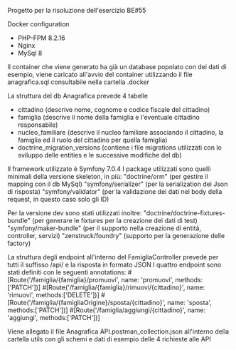 Progetto per la risoluzione dell'esercizio BE#55

Docker configuration
- PHP-FPM 8.2.16
- Nginx
- MySql 8

Il container che viene generato ha già un database popolato con dei dati di esempio,
viene caricato all'avvio del container utilizzando il file anagrafica.sql consultabile
nella cartella .docker

La struttura del db Anagrafica prevede 4 tabelle
- cittadino (descrive nome, cognome e codice fiscale del cittadino)
- famiglia (descrive il nome della famiglia e l'eventuale cittadino responsabile)
- nucleo_familiare (descrive il nucleo familiare associando il cittadino, la famiglia ed il ruolo del cittadino per quella famiglia)
- doctrine_migration_versions (contiene i file migrations utilizzati con lo sviluppo delle entities e le successive modifiche del db)

Il framework utilizzato è Symfony 7.0.4
I package utilizzati sono quelli minimali della versione skeleton, in più:
"doctrine/orm" (per gestire il mapping con il db MySql)
"symfony/serializer" (per la serialization dei Json di risposta)
"symfony/validator" (per la validazione dei dati nel body della request, in questo caso solo gli ID)

Per la versione dev sono stati utilizzati inoltre:
"doctrine/doctrine-fixtures-bundle" (per generare le fixtures per la creazione dei dati di test)
"symfony/maker-bundle" (per il supporto nella creazione di entità, controller, servizi)
"zenstruck/foundry" (supporto per la generazione delle factory)

La struttura degli endpoint all'interno del FamigliaController prevede per tutti il suffisso /api/ e la risposta in formato JSON
I quattro endpoint sono stati definiti con le seguenti annotations:
#[Route('/famiglia/{famiglia}/promuovi', name: 'promuovi', methods:['PATCH'])]
#[Route('/famiglia/{famiglia}/rimuovi/{cittadino}', name: 'rimuovi', methods:['DELETE'])]
#[Route('/famiglia/{famigliaOrigine}/sposta/{cittadino}', name: 'sposta', methods:['PATCH'])]
#[Route('/famiglia/aggiungi/{cittadino}', name: 'aggiungi', methods:['PATCH'])]

Viene allegato il file Anagrafica API.postman_collection.json all'interno della cartella utils con gli schemi e dati di esempio delle 4 richieste alle API